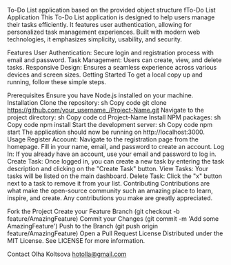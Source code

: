 To-Do List application based on the provided object structure fTo-Do List Application
This To-Do List application is designed to help users manage their tasks efficiently. It features user authentication, allowing for personalized task management experiences. Built with modern web technologies, it emphasizes simplicity, usability, and security.

Features
User Authentication: Secure login and registration process with email and password.
Task Management: Users can create, view, and delete tasks.
Responsive Design: Ensures a seamless experience across various devices and screen sizes.
Getting Started
To get a local copy up and running, follow these simple steps.

Prerequisites
Ensure you have Node.js installed on your machine.
Installation
Clone the repository:
sh
Copy code
git clone https://github.com/your_username_/Project-Name.git
Navigate to the project directory:
sh
Copy code
cd Project-Name
Install NPM packages:
sh
Copy code
npm install
Start the development server:
sh
Copy code
npm start
The application should now be running on http://localhost:3000.
Usage
Register Account: Navigate to the registration page from the homepage. Fill in your name, email, and password to create an account.
Log In: If you already have an account, use your email and password to log in.
Create Task: Once logged in, you can create a new task by entering the task description and clicking on the "Create Task" button.
View Tasks: Your tasks will be listed on the main dashboard.
Delete Task: Click the "x" button next to a task to remove it from your list.
Contributing
Contributions are what make the open-source community such an amazing place to learn, inspire, and create. Any contributions you make are greatly appreciated.

Fork the Project
Create your Feature Branch (git checkout -b feature/AmazingFeature)
Commit your Changes (git commit -m 'Add some AmazingFeature')
Push to the Branch (git push origin feature/AmazingFeature)
Open a Pull Request
License
Distributed under the MIT License. See LICENSE for more information.

Contact
Olha Koltsova hotolla@gmail.com 
